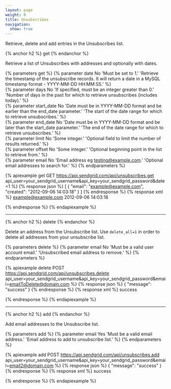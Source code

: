 ```yaml
---
layout: page
weight: 0
title: Unsubscribes
navigation:
  show: true
---
```


Retrieve, delete and add entries in the Unsubscribes list.

{% anchor h2 %}
get
{% endanchor %}

Retrieve a list of Unsubscribes with addresses and optionally with dates.

{% parameters get %}
  {% parameter date No 'Must be set to 1.' 'Retrieve the timestamp of the unsubscribe records. It will return a date in a MySQL timestamp format - YYYY-MM-DD HH:MM:SS.' %}  
  {% parameter days No 'If specified, must be an integer greater than 0.' 'Number of days in the past for which to retrieve unsubscribes (includes today).' %}  
  {% parameter start_date No 'Date must be in YYYY-MM-DD format and be earlier than the end_date parameter.' 'The start of the date range for which to retrieve unsubscribes.' %}  
  {% parameter end_date No 'Date must be in YYYY-MM-DD format and be later than the start_date parameter.' 'The end of the date range for which to retrieve unsubscribes.' %}  
  {% parameter limit No 'Some integer.' 'Optional field to limit the number of results returned.' %}  
  {% parameter offset No 'Some integer.' 'Optional beginning point in the list to retrieve from.' %}  
  {% parameter email No 'Email address eg testing@example.com.' 'Optional email addresses to search for.' %}
{% endparameters %}

{% apiexample get GET https://api.sendgrid.com/api/unsubscribes.get api_user=your_sendgrid_username&api_key=your_sendgrid_password&date=1 %}
  {% response json %}
[
  {
    "email": "example@example.com",
    "created": "2012-09-06 14:03:18"
  }
]
  {% endresponse %}
  {% response xml %}
<unsubscribes>
   <unsubscribe>
      <email>example@example.com</email>
      <created>2012-09-06 14:03:18</created>
   </unsubscribe>
</unsubscribes>

  {% endresponse %}
{% endapiexample %}

* * * * *

{% anchor h2 %}
delete
{% endanchor %}

Delete an address from the Unsubscribe list. Use `delete_all=1` in order to delete all addresses from your unsubscribe list.

{% parameters delete %}
  {% parameter email No 'Must be a valid user account email.' 'Unsubscribed email address to remove.' %}
{% endparameters %}

{% apiexample delete POST https://api.sendgrid.com/api/unsubscribes.delete api_user=your_sendgrid_username&api_key=your_sendgrid_password&email=emailToDelete@domain.com %}
  {% response json %}
{
  "message": "success"
}
  {% endresponse %}
  {% response xml %}
<result>
   <message>success</message>
</result>

  {% endresponse %}
{% endapiexample %}

* * * * *

{% anchor h2 %}
add
{% endanchor %}

Add email addresses to the Unsubscribe list.

{% parameters add %}
  {% parameter email Yes 'Must be a valid email address.' 'Email address to add to unsubscribe list.' %}
{% endparameters %}

{% apiexample add POST https://api.sendgrid.com/api/unsubscribes.add api_user=your_sendgrid_username&api_key=your_sendgrid_password&email=email2@domain.com %}
  {% response json %}
{
  "message": "success"
}
  {% endresponse %}
  {% response xml %}
<result>
   <message>success</message>
</result>

  {% endresponse %}
{% endapiexample %}
